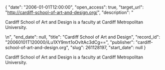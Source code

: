 {
  "date": "2006-01-01T12:00:00", 
  "open_access": true, 
  "target_url": "http://cardiff-school-of-art-and-design.org/", 
  "description": "<p>Cardiff School of Art and Design is a faculty at Cardiff Metropolitan University.</p>\n", 
  "end_date": null, 
  "title": "Cardiff School of Art and Design", 
  "record_id": "20060101T120000/iLu1XY9mrt1oOvItAc3dCg==", 
  "publisher": "cardiff-school-of-art-and-design.org", 
  "slug": 261128197, 
  "start_date": null
}

<p>Cardiff School of Art and Design is a faculty at Cardiff Metropolitan University.</p>
